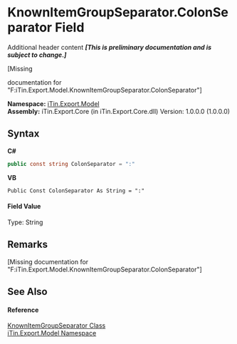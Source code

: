 # KnownItemGroupSeparator.ColonSeparator Field
Additional header content _**\[This is preliminary documentation and is subject to change.\]**_

\[Missing <summary> documentation for "F:iTin.Export.Model.KnownItemGroupSeparator.ColonSeparator"\]

**Namespace:**&nbsp;<a href="ef57ffcc-e95e-b212-5a46-9aa6f5a3511f">iTin.Export.Model</a><br />**Assembly:**&nbsp;iTin.Export.Core (in iTin.Export.Core.dll) Version: 1.0.0.0 (1.0.0.0)

## Syntax

**C#**<br />
``` C#
public const string ColonSeparator = ":"
```

**VB**<br />
``` VB
Public Const ColonSeparator As String = ":"
```


#### Field Value
Type: String

## Remarks
\[Missing <remarks> documentation for "F:iTin.Export.Model.KnownItemGroupSeparator.ColonSeparator"\]

## See Also


#### Reference
<a href="ca05fe36-dd35-714b-8205-13c0a81dad46">KnownItemGroupSeparator Class</a><br /><a href="ef57ffcc-e95e-b212-5a46-9aa6f5a3511f">iTin.Export.Model Namespace</a><br />